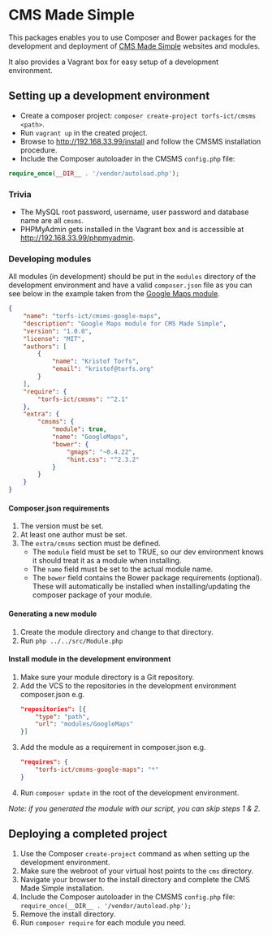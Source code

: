 # CMS Made Simple

This packages enables you to use Composer and Bower packages for the development and deployment
of [CMS Made Simple](http://www.cmsmadesimple.org) websites and modules.

It also provides a Vagrant box for easy setup of a development environment.

## Setting up a development environment

- Create a composer project: `composer create-project torfs-ict/cmsms <path>`.
- Run `vagrant up` in the created project.
- Browse to http://192.168.33.99/install and follow the CMSMS installation procedure.
- Include the Composer autoloader in the CMSMS `config.php` file:

```php
require_once(__DIR__ . '/vendor/autoload.php');
```

### Trivia

- The MySQL root password, username, user password and database name are all `cmsms`.
- PHPMyAdmin gets installed in the Vagrant box and is accessible at http://192.168.33.99/phpmyadmin.

### Developing modules

All modules (in development) should be put in the `modules` directory of the development environment and have a valid
`composer.json` file as you can see below in the example taken from the [Google Maps module](https://github.com/torfs-ict/cmsms-google-maps).

```json
{
    "name": "torfs-ict/cmsms-google-maps",
    "description": "Google Maps module for CMS Made Simple",
    "version": "1.0.0",
    "license": "MIT",
    "authors": [
        {
            "name": "Kristof Torfs",
            "email": "kristof@torfs.org"
        }
    ],
    "require": {
        "torfs-ict/cmsms": "^2.1"
    },
    "extra": {
        "cmsms": {
            "module": true,
            "name": "GoogleMaps",
            "bower": {
                "gmaps": "~0.4.22",
                "hint.css": "^2.3.2"
            }
        }
    }
}
```

#### Composer.json requirements

1. The version must be set.
2. At least one author must be set.
3. The `extra/cmsms` section must be defined.
    - The `module` field must be set to TRUE, so our dev environment knows it should treat it as a module when installing.
    - The `name` field must be set to the actual module name.
    - The `bower` field contains the Bower package requirements (optional). 
      These will automatically be installed when installing/updating the composer package of your module.

#### Generating a new module

1. Create the module directory and change to that directory.
2. Run `php ../../src/Module.php`

#### Install module in the development environment

1. Make sure your module directory is a Git repository.
2. Add the VCS to the repositories in the development environment composer.json e.g.
    ```json
    "repositories": [{
        "type": "path",
        "url": "modules/GoogleMaps"
    }]
    ```
3. Add the module as a requirement in composer.json e.g.
    ```json
    "requires": {
        "torfs-ict/cmsms-google-maps": "*"
    }
    ```
4. Run `composer update` in the root of the development environment.

_Note: if you generated the module with our script, you can skip steps 1 & 2._

## Deploying a completed project

1. Use the Composer `create-project` command as when setting up the development environment.
2. Make sure the webroot of your virtual host points to the `cms` directory.
3. Navigate your browser to the install directory and complete the CMS Made Simple installation.
4. Include the Composer autoloader in the CMSMS `config.php` file: `require_once(__DIR__ . '/vendor/autoload.php');`
5. Remove the install directory.
6. Run `composer require` for each module you need.
